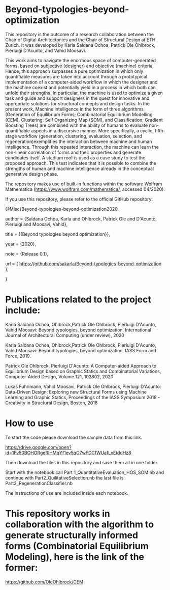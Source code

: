 # Beyond-typologies-beyond-optimization

This repository is the outcome of a research collaboration between the Chair of Digital Architectonics and the Chair of Structural Design at ETH Zurich. It was developed by Karla Saldana Ochoa, Patrick Ole Ohlbrock, Pierluigi D'Acunto, and Vahid Moosavi.

This work aims to navigate the enormous space of computer-generated forms, based on subjective (designer) and objective (machine) criteria. Hence, this approach surpasses a pure optimization in which only quantifiable measures are taken into account through a prototypical implementation of a computer-aided workflow in which the designer and the machine coexist and potentially yield in a process in which both can unfold their strengths. In particular, the machine is used to optimize a given task and guide and support designers in the quest for innovative and appropriate solutions for structural concepts and design tasks.   In the present work, Machine intelligence in the form of three algorithms (Generation of Equilibrium Forms; Combinatorial Equilibrium Modelling (CEM), Clustering; Self Organizing Map (SOM), and Classification; Gradient Boosting Trees) are combined with the ability of humans to evaluate non-quantifiable aspects in a discursive manner. 
More specifically, a cyclic, fifth-stage workflow (generation, clustering, evaluation, selection, and regeneration)exemplifies the interaction between machine and human intelligence. Through this repeated interaction, the machine can learn the non-linear correlation of forms and their properties and generate candidates itself. A stadium roof is used as a case study to test the proposed approach. This test indicates that it is possible to combine the strengths of human and machine intelligence already in the conceptual generative design phase. 

The repository makes use of built-in functions within the software Wolfram Mathematica (https://www.wolfram.com/mathematica/, accessed 04/2020). 

If you use this repository, please refer to the official GitHub repository: 

@Misc{Beyond-typologies-beyond-optimization2020,

author = {Saldana Ochoa, Karla and Ohlbrock, Patrick Ole and D'Acunto, Pierluigi and Moosavi, Vahid},

title = {{Beyond typologies beyond optimization}},

year = {2020},

note = {Release 0.1},

url = { https://github.com/sakarla/Beyond-typologies-beyond-optimization },

}

# Publications related to the project include:

Karla Saldana Ochoa, Ohlbrock,Patrick Ole Ohlbrock, Pierluigi D′Acunto, Vahid Moosavi: Beyond typologies, beyond optimization, International Journal of Architectural Computing (under review), 2020

Karla Saldana Ochoa, Ohlbrock,Patrick Ole Ohlbrock, Pierluigi D′Acunto, Vahid Moosavi:  Beyond typologies, beyond optimization, IASS Form and Force, 2019.

Patrick Ole Ohlbrock, Pierluigi D′Acunto: A Computer-aided Approach to Equilibrium Design based on Graphic Statics and Combinatorial Variations, Computer-Aided Design, Volume 121, 102802, 2020

Lukas Fuhrimann, Vahid Moosavi, Patrick Ole Ohlbrock, Pierluigi D′Acunto: Data-Driven Design: Exploring new Structural Forms using Machine Learning and Graphic Statics, Proceedings of the IASS Symposium 2018 - Creativity in Structural Design, Boston, 2018


# How to use

To start the code please download the sample data from this link. 

https://drive.google.com/open?id=1Fv50BOHORgeRlHMqYf1ev5qO7wFDCfWUafLxEtddHz8

Then download the files in this repository and save them all in one folder.

Start with the notebook call Part 1_QuantitativeEvaluation_HOS_SOM.nb and continue with Part2_QuilitativeSelection.nb the last file is Part3_RegenerationClassifier.nb

The instructions of use are included inside each notebook.

# This repository works in collaboration with the algorithm to generate structurally informed forms (Combinatorial Equilibrium Modeling), here is the link of the former:

https://github.com/OleOhlbrock/CEM




